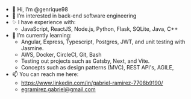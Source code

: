 - 👋 Hi, I’m @genrique98
- 👀 I’m interested in back-end software engineering
- ✨ I have experience with:
  - JavaScript, ReactJS, Node.js, Python, Flask, SQLite, Java, C++
- 🌱 I’m currently learning:
  - Angular, Express, Typescript, Postgres, JWT, and unit testing with Jasmine.
  - AWS, Docker, CircleCI, Git, Bash
  - Testing out projects such as Gatsby, Next, and Vite.
  - Concepts such as design patterns (MVC), REST API's, AGILE, 
- 📫 You can reach me here:
  - https://www.linkedin.com/in/gabriel-ramirez-7708b9190/
  - egramirez.gabriel@gmail.com

<!---
genrique98/genrique98 is a ✨ special ✨ repository because its `README.md` (this file) appears on your GitHub profile.
You can click the Preview link to take a look at your changes.
--->
